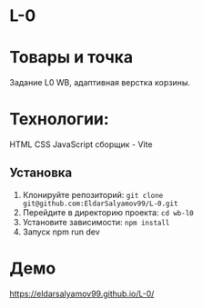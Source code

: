 # L-0
# Товары и точка
Задание L0 WB, адаптивная верстка корзины.
# Технологии:
HTML
CSS
JavaScript
сборщик - Vite

## Установка

1. Клонируйте репозиторий: `git clone git@github.com:EldarSalyamov99/L-0.git`
2. Перейдите в директорию проекта: `cd wb-l0`
3. Установите зависимости: `npm install`
4. Запуск npm run dev

# Демо
https://eldarsalyamov99.github.io/L-0/
